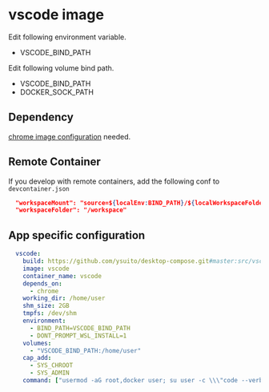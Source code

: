 # vscode image

Edit following environment variable.
- VSCODE_BIND_PATH

Edit following volume bind path.
- VSCODE_BIND_PATH
- DOCKER_SOCK_PATH

## Dependency
[chrome image configuration](../chrome/README.md) needed.

## Remote Container
If you develop with remote containers, add the following conf to `devcontainer.json`
```json:devcontainer.json
  "workspaceMount": "source=${localEnv:BIND_PATH}/${localWorkspaceFolderBasename},target=/workspace,type=bind,consistency=cached",
  "workspaceFolder": "/workspace"
```

## App specific configuration
```yaml
  vscode:
    build: https://github.com/ysuito/desktop-compose.git#master:src/vscode
    image: vscode
    container_name: vscode
    depends_on:
      - chrome
    working_dir: /home/user
    shm_size: 2GB
    tmpfs: /dev/shm
    environment:
      - BIND_PATH=VSCODE_BIND_PATH
      - DONT_PROMPT_WSL_INSTALL=1
    volumes:
      - "VSCODE_BIND_PATH:/home/user"
    cap_add:
      - SYS_CHROOT
      - SYS_ADMIN
    command: ["usermod -aG root,docker user; su user -c \\\"code --verbose --enable-features=UseOzonePlatform --ozone-platform=wayland\\\""]
```
